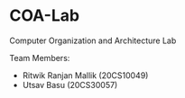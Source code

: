 # COA-Lab
Computer Organization and Architecture Lab

Team Members:
* Ritwik Ranjan Mallik (20CS10049)
* Utsav Basu (20CS30057)
